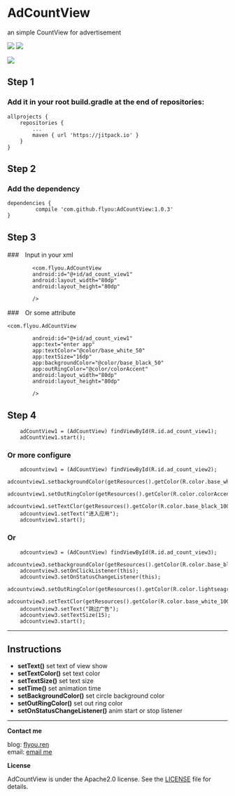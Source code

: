 # AdCountView
an simple CountView for advertisement

![](http://ww4.sinaimg.cn/large/a2f7c645jw1fcti0d34kog204t048myd.gif)
![](http://ww1.sinaimg.cn/large/a2f7c645jw1fcti0iluarg204t048q3y.gif)

![](http://ww1.sinaimg.cn/large/a2f7c645jw1fcti0oal4mg20a60a5td7.gif)

## Step 1

### Add it in your root build.gradle at the end of repositories:

	allprojects {
		repositories {
			...
			maven { url 'https://jitpack.io' }
		}
	}
## Step 2
### Add the dependency

	dependencies {
	         compile 'com.github.flyou:AdCountView:1.0.3'
	}

## Step 3

###　Input in your xml
 
 			<com.flyou.AdCountView
            android:id="@+id/ad_count_view1"
            android:layout_width="80dp"
            android:layout_height="80dp"

            />

###　Or some attribute

    <com.flyou.AdCountView

            android:id="@+id/ad_count_view1"
            app:text="enter app"
            app:textColor="@color/base_white_50"
            app:textSize="16dp"
            app:backgroundColor="@color/base_black_50"
            app:outRingColor="@color/colorAccent"
            android:layout_width="80dp"
            android:layout_height="80dp"

            />

## Step 4

 		adCountView1 = (AdCountView) findViewById(R.id.ad_count_view1);
        adCountView1.start();

### Or more configure
      	adcountview1 = (AdCountView) findViewById(R.id.ad_count_view2);
        adcountview1.setbackgroundColor(getResources().getColor(R.color.base_white_80));
        adcountview1.setOutRingColor(getResources().getColor(R.color.colorAccent));
        adcountview1.setTextClor(getResources().getColor(R.color.base_black_100));
        adcountview1.setText("进入应用");
        adcountview1.start();

### Or
        adcountview3 = (AdCountView) findViewById(R.id.ad_count_view3);
        adcountview3.setbackgroundColor(getResources().getColor(R.color.base_black_30));
        adcountview3.setOnClickListener(this);
        adcountview3.setOnStatusChangeListener(this);
        adcountview3.setOutRingColor(getResources().getColor(R.color.lightseagreen));
        adcountview3.setTextClor(getResources().getColor(R.color.base_white_100));
        adcountview3.setText("跳过广告");
        adcountview3.setTextSize(15);
        adcountview3.start();


----------
## Instructions

- **setText()** 	set text of view show
- **setTextColor()** set text color
- **setTextSize()** set text size
- **setTime()** set animation time
- **setBackgroundColor()** set circle background color
- **setOutRingColor()** set out ring color
- **setOnStatusChangeListener()** anim start or stop listener

----------

**Contact me**

blog: [flyou.ren](http://flyou.ren)<br/>
email:  [email me](mailto:fangjaylong@gmail.com)

**License**

AdCountView is under the Apache2.0 license. See the [LICENSE](https://github.com/flyou/AdCountView/blob/master/LICENSE) file for details.

 